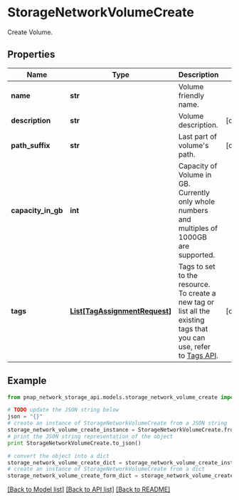 # StorageNetworkVolumeCreate

Create Volume.

## Properties

Name | Type | Description | Notes
------------ | ------------- | ------------- | -------------
**name** | **str** | Volume friendly name. | 
**description** | **str** | Volume description. | [optional] 
**path_suffix** | **str** | Last part of volume&#39;s path. | [optional] 
**capacity_in_gb** | **int** | Capacity of Volume in GB. Currently only whole numbers and multiples of 1000GB are supported. | 
**tags** | [**List[TagAssignmentRequest]**](TagAssignmentRequest.md) | Tags to set to the resource. To create a new tag or list all the existing tags that you can use, refer to [Tags API](https://developers.phoenixnap.com/docs/tags/1/overview). | [optional] 

## Example

```python
from pnap_network_storage_api.models.storage_network_volume_create import StorageNetworkVolumeCreate

# TODO update the JSON string below
json = "{}"
# create an instance of StorageNetworkVolumeCreate from a JSON string
storage_network_volume_create_instance = StorageNetworkVolumeCreate.from_json(json)
# print the JSON string representation of the object
print StorageNetworkVolumeCreate.to_json()

# convert the object into a dict
storage_network_volume_create_dict = storage_network_volume_create_instance.to_dict()
# create an instance of StorageNetworkVolumeCreate from a dict
storage_network_volume_create_form_dict = storage_network_volume_create.from_dict(storage_network_volume_create_dict)
```
[[Back to Model list]](../README.md#documentation-for-models) [[Back to API list]](../README.md#documentation-for-api-endpoints) [[Back to README]](../README.md)


